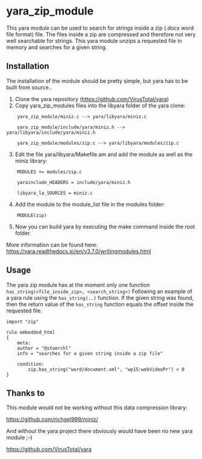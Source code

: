 # yara_zip_module

This yara module can be used to search for strings inside a zip (.docx word file format) file. The files inside a zip are compressed and therefore not very well searchable for strings. This yara module unzips a requested file in memory and searches for a given string.

## Installation
The installation of the module should be pretty simple, but yara has to be built from source..
1. Clone the yara repository (https://github.com/VirusTotal/yara)
2. Copy yara_zip_modules files into the libyara folder of the yara clone:
```
	yara_zip_module/miniz.c --> yara/libyara/miniz.c
	
	yara_zip_module/include/yara/miniz.h --> yara/libyara/include/yara/miniz.h

	yara_zip_module/modules/zip.c --> yara/libyara/modules/zip.c
```
3. Edit the file yara/libyara/Makefile.am and add the module as well as the miniz library:
```
	MODULES += modules/zip.c

	yarainclude_HEADERS = include/yara/miniz.h
	
	libyara_la_SOURCES = miniz.c
```	
4. Add the module to the module_list file in the modules folder:
```	
	MODULE(zip)
```	
5. Now you can build yara by executing the make command inside the root folder.

More information can be found here: https://yara.readthedocs.io/en/v3.7.0/writingmodules.html

## Usage

The yara zip module has at the moment only one function `has_string(<file_inside_zip>, <search_string>)`
Following an example of a yara rule using the `has_string(..)` function.
If the given string was found, then the return value of the `has_string` function equals the offset inside the requested file.

	import "zip"

	rule embedded_html
	{
	    meta:
	    author = "@stoerchl"
	    info = "searches for a given string inside a zip file"
      
	    condition:
	        zip.has_string("word/document.xml", "wp15:webVideoPr") > 0
	}


## Thanks to
This module would not be working without this data compression library:

https://github.com/richgel999/miniz/

And without the yara project there obviously would have been no new yara module ;-)

https://github.com/VirusTotal/yara

